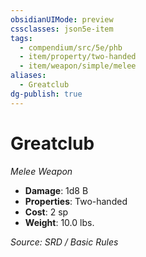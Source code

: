 ```yaml
---
obsidianUIMode: preview
cssclasses: json5e-item
tags:
  - compendium/src/5e/phb
  - item/property/two-handed
  - item/weapon/simple/melee
aliases:
  - Greatclub
dg-publish: true
---
```

# Greatclub
*Melee Weapon*  

- **Damage**: 1d8 B
- **Properties**: Two-handed
- **Cost**: 2 sp
- **Weight**: 10.0 lbs.

*Source: SRD / Basic Rules*